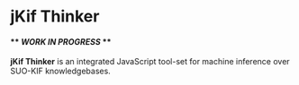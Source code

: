 # jKif Thinker

#### ** _WORK IN PROGRESS_ **

**jKif Thinker** is an integrated JavaScript tool-set for machine inference over SUO-KIF knowledgebases.

<!--
[ ![Current Stable Release Version](https://img.shields.io/badge/version-1.0.0-blue.svg)](https://github.com/jkif/thinker/releases)
[ ![Current License](https://img.shields.io/badge/License-MIT-blue.svg)](LICENSE)
[ ![Codeship Status for jkif/thinker](https://img.shields.io/badge/build-passing-brightgreen.svg)](https://codeship.com/projects/124475/)
[ ![Current Stable npm Release](https://img.shields.io/badge/npm-install%20jkif--thinker-lightgrey.svg)](https://www.npmjs.com/package/jkif-thinker)

---

> **Created by [Clark Feusier](http://clarkfeusier.com/pages/about)**

---

1. [Overview](#overview)
1. [Dependencies](#dependencies)
1. [Installation](#installation)
1. [Documentation](#documentation)
    1. [API Reference](#api-reference)
1. [Roadmap](#roadmap)
1. [Contributing](#contributing-to-jkif-thinker)
1. [Development Requirements](#development-requirements)
    1. [Installing Dependencies](#installing-dependencies)
    1. [Running Tests](#running-tests)
1. [License](#license)
1. [Appendix](#appendix)

---

## Overview

-->

<!-- The **jKif Parser** facilitates the transmission and growth of formal knowledge by providing JavaScript access to the vast stores of open SUO-KIF ontologies and factbases.

**Formal knowledge** is good for computers because it can be ***inferred over*** to generate new knowledge, with guaranteed consistency, given consistent input. Such guarantee cannot be made when reasoning over informal taxonomies constructed in RDF/OWL/AIF+, resulting in near uselessness for machine learning purposes.

**SUO-KIF** is used to symbolize large, formal, open ontologies and factbases like SUMO and MILO. Also, it is easy to **write** your own domain-specific facts or ontologies in SUO-KIF.

However, access to said open ontologies and factbases is restricted because there are *few quality open-source parsers of SUO-KIF*.

Enter the **jKif Parser** &mdash; providing simple JavaScript access to SUO-KIF, and thus, providing JavaScript access to the formal ontologies and factbases written in SUO-KIF. -->

<!-- --- -->

<!-- To learn more about knowledge representation, SUO-KIF, formal ontology, SUMO, Jison, or parsers, please explore the [appendix](#appendix).

---

#### Dependencies

- [Jison](http://zaach.github.io/jison/docs/) &mdash; generates LALR(1) parser
- [Bluebird](https://github.com/petkaantonov/bluebird) &mdash; creates a Promise-interface for parser methods
- [JSONFile](https://www.npmjs.com/package/jsonfile) &mdash; writes parser output to file in formatted JSON -->

<!-- --- -->

<!-- ## Installation

**jKif Parser** is available as an npm package.

***Install module from command-line***

```sh
npm install jkif-parser
```

***Require module for use in desired file***

```js
var jkParser = require('jkif-parser');
```

---

## Documentation

### *jKif Parser*

This object provides an object-oriented API for parsing SUO-KIF into JavaScript, as well as utility methods for handling the parsed output.

```js
var Parser = require('jkif-parser');
```

### API Reference

- [**`parse`**](#parse)
- [**`parseFile`**](#parseFile)
- [**`parseFileP`**](#parseFileP)
- [**`writeParsedToFile`**](#writeParsedToFile)
- [**`writeParsedToFileP`**](#writeParsedToFileP)

#### parse

#### `parse(suoKif: string): KIFNode<T>`

Synchronously parses string of SUO-KIF into an Abstract Syntax Tree represented by a JavaScript `KIFNode`.

```js
Parser.parse('(instance ?FIDDLE Dog)');

// Output JavaScript AST
{
  type: 'KIFNode',
  locationData: {
    first_line: 1,
    last_line: 1,
    first_column: 0,
    last_column: 22
  },
  expressions: [
    {
      type: 'RelSentNode',
      locationData: { ... },
      constant: {
        type: 'WordNode',
        locationData: { ... },
        word: 'instance'
      },
      argumentList: [
        {
          type: 'VariableNode',
          locationData: { ... },
          variableType: 'IND',
          variableName: 'FIDDLE'
        },
        {
          type: 'WordNode',
          locationData: { ... },
          word: 'Dog'
        }
      ]
    }
  ]
}
```

#### parseFile

#### `parseFile(filePath: string, cb: function): void`

Asynchronously parses a file of SUO-KIF into an Abstract Syntax Tree represented by a JavaScript `KIFNode`, which is then passed to the callback function on invocation.

The callback function will receive two arguments &mdash; an `error` and a `KIFNode` (an AST of the parsed file). The `error` will be null if the parsing was successful.

```js
Parser.parseFile('filePathToSomeSUOKIF', function(error, kifNode) {
  if (!error) {
    // do something with the kifNode AST
  }
});
```

**N.B.** &mdash; this is a side-effect function, which returns `undefined`.

#### parseFileP

#### `parseFileP(filePath: string): Promise<T>`

Asynchronously parses a file of SUO-KIF into an Abstract Syntax Tree represented by a JavaScript `KIFNode`, which is then used as the resolution of the `parseFileP` promise.

To access the output of the parsing, register a `then` handler on the promise.

If the parsing fails, the error can be handled by registering a `catch` handler on the promise.

```js
Parser.parseFileP('filePathToSomeSUOKIF').then(function(kifNode) {
  // do something with the kifNode AST
}).catch(function(error) {
  // do something with the error if the parsing fails
});
```

#### writeParsedToFile

#### `writeParsedToFile(filePath: string, parsed: KIFNode, cb: function): void`

Asynchronously writes *parsed* SUO-KIF to a file, invoking the supplied callback function with the results of the write operation.

The callback function will receive one argument &mdash; an `error`. The `error` will be null if the parsing was successful.

```js
var kifString = '(exists (?FIDDLE ?CLARK)
                    (and
                      (instance ?FIDDLE Dog)
                      (loves ?FIDDLE ?CLARK)))';
var parsed = Parser.parse(kifString);

Parser.writeParsedToFile('filePath', parsed, function(error) {
  if (!error) {
    // your file should now have the AST in JSON format
  }
});
```

**N.B.** &mdash; this is a side-effect function, which returns `undefined`.

#### writeParsedToFileP

#### `writeParsedToFileP(filePath: string, parsed: KIFNode): Promise<T>`

Asynchronously writes *parsed* SUO-KIF to a file, returning a promise.

If the write operation is successful, then the promise value will resolve as `null`. If the write operation fails, you can register a `catch` handler function to receive the `error` from the promise resolution.

```js
var kifString = '(exists (?FIDDLE ?CLARK)
                    (and
                      (instance ?FIDDLE Dog)
                      (loves ?FIDDLE ?CLARK)))';
var parsed = Parser.parse(kifString);

Parser.writeParsedToFileP('filePath', parsed).catch(function(error) {
  // handle the error
  // if this is not run, the parsed was written to the file successfully
});
```

---

## Roadmap

The future of jKif Parser is managed through this repository's **Issues** &mdash; [view the roadmap here](https://github.com/jkif/parser/issues).

## Contributing to jKif Parser

We welcome contributions, but please read our [contribution guidelines](CONTRIBUTING.md) before submitting your work. The development requirements and instructions are below.

## Development Requirements

- Node 0.10.x
- npm 2.x.x
- Mocha
- Chai
- Jison
- Bluebird
- JSONFile

### Installing Dependencies

Install Node (bundled with npm) using [Homebrew](http://brew.sh/):

```sh
brew install node
```

Install project and development dependencies using npm:

```sh
npm install
```

### Running Tests

After installing the above dependencies, tests can be run using the following command:

```sh
npm test
```

## License

jKif Parser - Lexical Analysis and Parsing of SUO-KIF into JavaScript Objects

Copyright (C) 2015 Clark Feusier <cfeusier@gmail.com> - All Rights Reserved

Permission is hereby granted, free of charge, to any person obtaining a copy of this software and associated documentation files (the "Software"), to deal in the Software without restriction, including without limitation the rights to use, copy, modify, merge, publish, distribute, sublicense, and/or sell copies of the Software, and to permit persons to whom the Software is furnished to do so, subject to the following conditions:

The above copyright notice and this permission notice shall be included in all copies or substantial portions of the Software.

THE SOFTWARE IS PROVIDED "AS IS", WITHOUT WARRANTY OF ANY KIND, EXPRESS OR IMPLIED, INCLUDING BUT NOT LIMITED TO THE WARRANTIES OF MERCHANTABILITY, FITNESS FOR A PARTICULAR PURPOSE AND NONINFRINGEMENT. IN NO EVENT SHALL THE AUTHORS OR COPYRIGHT HOLDERS BE LIABLE FOR ANY CLAIM, DAMAGES OR OTHER LIABILITY, WHETHER IN AN ACTION OF CONTRACT, TORT OR OTHERWISE, ARISING FROM, OUT OF OR IN CONNECTION WITH THE SOFTWARE OR THE USE OR OTHER DEALINGS IN THE SOFTWARE.

---

## Appendix

#### SUO-KIF

[SUO-KIF] [1] was derived from [KIF] [2] by [Adam Pease] [3] and [Ian Niles] [4] for the construction of [SUMO] [5]. KIF, the Knowledge Interchange Format, is an Erlang-based language used for the formal representation and interchange of knowledge. KIF and SUO-KIF have **declarative semantics** and are **logically complete**, contra languages like *Prolog* and *SQL*. SUO-KIF was designed primarily for the ***authoring*** of knowledge, which makes it more amenable to ontology design than vanilla KIF.

[1]: http://sigmakee.cvs.sourceforge.net/viewvc/sigmakee/sigma/suo-kif.pdf "SUO-KIF"
[2]: https://www.cs.auckland.ac.nz/courses/compsci367s2c/resources/kif.pdf "KIF"
[3]: http://www.adampease.org/professional/ "Adam Pease"
[4]: https://www.linkedin.com/pub/ian-niles/2/1b6/a69 "Ian Niles"
[5]: http://www.adampease.org/OP/ "SUMO"

#### Ontologies and SUMO

The market-wide move, from the *informal* taxonomies of the 'semantic web' to the *formal* ontologies of the new 'cognitive web', is a strong indicator &mdash; even small sets of axiomatized knowledge are more powerful than large bodies of informally structured data.

**Why?** Formal knowledge can be used to generate new knowledge; informal specifications can do no such thing because there is a possibility for inconsistency in the specifications. If we can provide a consistent semantics to our concepts and data, then meanings are not dependent on a particular inference implementation &mdash; enter **maching learning**.

If formal knowledge is good, than open formal knowledge is better, and more open formal knowledge is best. This is the reasoning that led me to choose SUO-KIF as the origin language for the **jKif Parser**.

The largest formal public ontology in existence today, the **Suggested Upper Merged Ontology** (SUMO), is written in SUO-KIF. SUMO is the *only* formal ontology to be mapped to the complete WordNet lexicon. SUMO, and its domain-specific ontologies, consists of over 25,000 terms and more than 80,000 axioms. SUMO has been merged with millions of instance facts from YAGO (Wikipedia). Finally, SUMO is free and owned by the IEEE.

I want to get SUMO into the hands of the world's engineers &mdash; JavaScript seemed like a logical choice for a target language on top of which to expose an API for querying and manipulating SUO-KIF (the next library jKif will release).

#### Jison and Parser Generators

[**Jison**](http://zaach.github.io/jison/docs/) is a JavaScript parser generator, based closely on the famous Yacc and Bison. Jison also includes a lexical analyzer that is very similar to Lex/Flex. Jison is probably most well-known for its use in generation of the parsers used in the CoffeeScript and handlebars.js compilers.

Jison, like most parser generators, takes a lexical scanner and [**context-free grammar**](http://en.wikipedia.org/wiki/Context-free_grammar) as input, and spits out a parser that can be used to parse the langauge described by the input grammar.

The generated parser algorithm is an LALR(1) **shift-reduce** algorithm &mdash; shifting tokens onto a parse stack until a rule is recognized, at which point the matching tokens are reduced to the result of a combination action described by the matched rule. This is a **bottom-up** approach to parsing, keeping a single look-ahead token, as described [here](http://dinosaur.compilertools.net/bison/bison_8.html#SEC68).

#### [Back to Top](#) -->